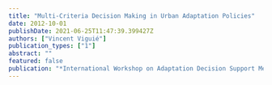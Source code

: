 ```yaml
---
title: "Multi-Criteria Decision Making in Urban Adaptation Policies"
date: 2012-10-01
publishDate: 2021-06-25T11:47:39.399427Z
authors: ["Vincent Viguié"]
publication_types: ["1"]
abstract: ""
featured: false
publication: "*International Workshop on Adaptation Decision Support Methods and Tools*"
---
```


